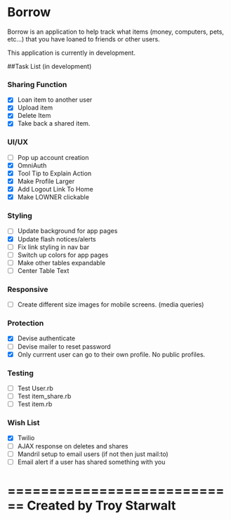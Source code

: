 # Borrow  

Borrow is an application to help track what items (money, computers, pets, etc...) that you have loaned to friends or other users. 

This application is currently in development.

##Task List (in development)

### Sharing Function
- [x] Loan item to another user
- [x] Upload item
- [x] Delete Item
- [x] Take back a shared item.

### UI/UX
- [ ] Pop up account creation
- [x] OmniAuth
- [x] Tool Tip to Explain Action
- [x] Make Profile Larger
- [x] Add Logout Link To Home
- [x] Make LOWNER clickable

### Styling
- [ ] Update background for app pages
- [x] Update flash notices/alerts
- [ ] Fix link styling in nav bar
- [ ] Switch up colors for app pages
- [ ] Make other tables expandable
- [ ] Center Table Text

### Responsive
- [ ] Create different size images for mobile screens. (media queries)

### Protection
- [x] Devise authenticate
- [ ] Devise mailer to reset password
- [x] Only currrent user can go to their own profile. No public profiles.

### Testing
- [ ] Test User.rb
- [ ] Test item_share.rb
- [ ] Test item.rb

### Wish List
- [x] Twilio
- [ ] AJAX response on deletes and shares
- [ ] Mandril setup to email users (if not then just mail:to)
- [ ] Email alert if a user has shared something with you

============================
Created by Troy Starwalt
============================